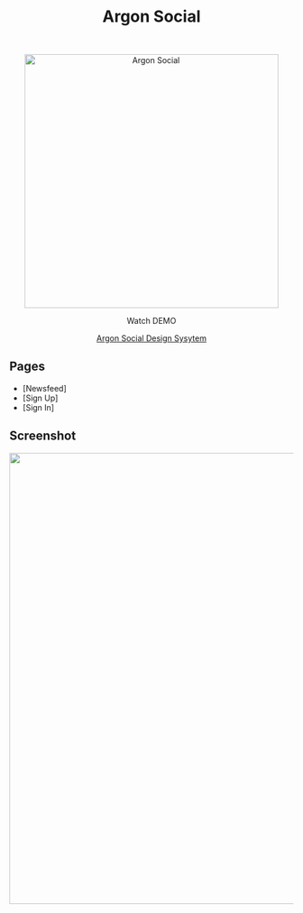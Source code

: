 <h1 align="center"> Argon Social </h1> <br>
<p align="center">
  <a href="https://artmin96.github.io/ruah-social/">
    <img alt="Argon Social" title="Argon Social" src="https://github.com/ArtMin96/ruah-social/blob/master/assets/images/logo-256x256.png" width="450">
  </a>
</p>

<p align="center">
  Watch DEMO
</p>

<p align="center">
  <a href="https://artmin96.github.io/ruah-social/">
    Argon Social Design Sysytem
  </a>
</p>

<!-- START doctoc generated TOC please keep comment here to allow auto update -->
<!-- DON'T EDIT THIS SECTION, INSTEAD RE-RUN doctoc TO UPDATE -->
## Pages

- [Newsfeed]
- [Sign Up]
- [Sign In]

<!-- END doctoc generated TOC please keep comment here to allow auto update -->

## Screenshot

<p align="center">
  <img src = "https://github.com/ArtMin96/ruah-social/blob/master/screenshots/Screenshot.png" width=800>
</p>